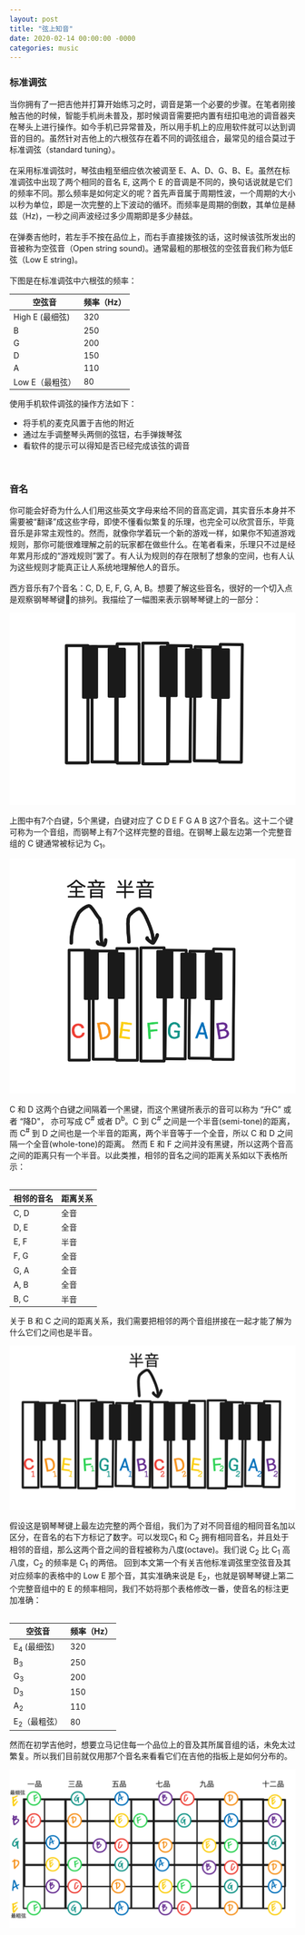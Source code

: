 ```yaml
---
layout: post
title: "弦上知音"
date: 2020-02-14 00:00:00 -0000
categories: music 
---
```

 

### 标准调弦
当你拥有了一把吉他并打算开始练习之时，调音是第一个必要的步骤。在笔者刚接触吉他的时候，智能手机尚未普及，那时候调音需要把内置有纽扣电池的调音器夹在琴头上进行操作。如今手机已异常普及，所以用手机上的应用软件就可以达到调音的目的。虽然针对吉他上的六根弦存在着不同的调弦组合，最常见的组合莫过于标准调弦（standard tuning）。    
<br>在采用标准调弦时，琴弦由粗至细应依次被调至 E、A、D、G、B、E。虽然在标准调弦中出现了两个相同的音名 E, 这两个 E 的音调是不同的，换句话说就是它们的频率不同。那么频率是如何定义的呢？首先声音属于周期性波，一个周期的大小以秒为单位，即是一次完整的上下波动的循环。而频率是周期的倒数，其单位是赫兹（Hz)，一秒之间声波经过多少周期即是多少赫兹。      
<br>在弹奏吉他时，若左手不按在品位上，而右手直接拨弦的话，这时候该弦所发出的音被称为空弦音（Open string sound)。通常最粗的那根弦的空弦音我们称为低E弦（Low E string)。  
<br>下图是在标准调弦中六根弦的频率：  

空弦音 | 频率（Hz）
------ | ------
High E (最细弦)   | 320
B | 250
G | 200
D | 150
A | 110
Low E（最粗弦） | 80

使用手机软件调弦的操作方法如下：
* 将手机的麦克风置于吉他的附近
* 通过左手调整琴头两侧的弦钮，右手弹拨琴弦
* 看软件的提示可以得知是否已经完成该弦的调音

<br>

### 音名
你可能会好奇为什么人们用这些英文字母来给不同的音高定调，其实音乐本身并不需要被“翻译”成这些字母，即使不懂看似繁复的乐理，也完全可以欣赏音乐，毕竟音乐是非常主观性的。然而，就像你学着玩一个新的游戏一样，如果你不知道游戏规则，那你可能很难理解之前的玩家都在做些什么。在笔者看来，乐理只不过是经年累月形成的“游戏规则”罢了。有人认为规则的存在限制了想象的空间，也有人认为这些规则才能真正让人系统地理解他人的音乐。  
<br>西方音乐有7个音名：C, D, E, F, G, A, B。想要了解这些音名，很好的一个切入点是观察钢琴琴键🎹的排列。我描绘了一幅图来表示钢琴琴键上的一部分：

![piano-section](/images/music/piano-section-1.png)

上图中有7个白键，5个黑键，白键对应了 C D E F G A B 这7个音名。这十二个键可称为一个音组，而钢琴上有7个这样完整的音组。在钢琴上最左边第一个完整音组的 C 键通常被标记为 C<sub>1</sub>。

![piano-semi-tone](/images/music/piano-semi-tone.png)

C 和 D 这两个白键之间隔着一个黑键，而这个黑键所表示的音可以称为 “升C” 或者 “降D"， 亦可写成 C<sup>#</sup> 或者 D<sup>b</sup>。C 到 C<sup>#</sup> 之间是一个半音(semi-tone)的距离，而 C<sup>#</sup> 到 D 之间也是一个半音的距离，两个半音等于一个全音，所以 C 和 D 之间隔一个全音(whole-tone)的距离。 
然而 E 和 F 之间并没有黑键，所以这两个音高之间的距离只有一个半音。以此类推，相邻的音名之间的距离关系如以下表格所示：<br>
<br> 
 
相邻的音名 | 距离关系
------ | ------
C, D | 全音
D, E | 全音
E, F | 半音
F, G | 全音
G, A | 全音
A, B | 全音
B, C | 半音

关于 B 和 C 之间的距离关系，我们需要把相邻的两个音组拼接在一起才能了解为什么它们之间也是半音。

![piano-section-combined](/images/music/piano-section-2.png)

假设这是钢琴琴键上最左边完整的两个音组，我们为了对不同音组的相同音名加以区分，在音名的右下方标记了数字。可以发现C<sub>1</sub> 和 C<sub>2</sub> 拥有相同音名，并且处于相邻的音组，那么这两个音之间的音程被称为八度(octave)。我们说 C<sub>2</sub> 比 C<sub>1</sub> 高八度，C<sub>2</sub> 的频率是 C<sub>1</sub> 的两倍。
回到本文第一个有关吉他标准调弦里空弦音及其对应频率的表格中的 Low E 那个音，其实准确来说是 E<sub>2</sub>，也就是钢琴琴键上第二个完整音组中的 E 的频率相同，我们不妨将那个表格修改一番，使音名的标注更加准确：  
<br>

空弦音 | 频率（Hz）
------ | ------
E<sub>4</sub> (最细弦)   | 320
B<sub>3</sub> | 250
G<sub>3</sub> | 200
D<sub>3</sub> | 150
A<sub>2</sub> | 110
E<sub>2</sub>（最粗弦） | 80

然而在初学吉他时，想要立马记住每一个品位上的音及其所属音组的话，未免太过繁复。所以我们目前就仅用那7个音名来看看它们在吉他的指板上是如何分布的。

![guitar-fretboard](/images/music/guitar-fretboard.png)


